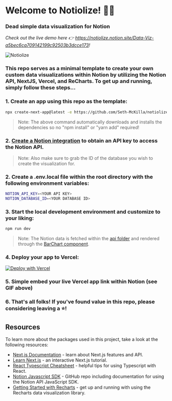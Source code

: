 # Welcome to Notiolize! 🙋‍♂️
### Dead simple data visualization for Notion
*Check out the live demo here 👉 https://notiolize.notion.site/Data-Viz-a5bec6ca709142199c92503b3dcce173!*

![Notiolize](https://user-images.githubusercontent.com/63591760/149818667-b34765cd-f8a7-4bf0-b8d8-866771104a01.gif)

### This repo serves as a minimal template to create your own custom data visualizations within Notion by utilizing the Notion API, NextJS, Vercel, and ReCharts. To get up and running, simply follow these steps...

### 1. Create an app using this repo as the template:
```bash
npx create-next-app@latest -e https://github.com/Seth-McKilla/notiolize
```
>Note: The above command automatically downloads and installs the dependencies so no "npm install" or "yarn add" required!

### 2. [Create a Notion integration](https://developers.notion.com/docs/getting-started) to obtain an API key to access the Notion API.
>Note: Also make sure to grab the ID of the database you wish to create the visualization for.

### 2. Create a .env.local file within the root directory with the following environment variables:
```bash
NOTION_API_KEY=<YOUR API KEY>
NOTION_DATABASE_ID=<YOUR DATABASE ID>
```

### 3. Start the local development environment and customize to your liking:
```bash
npm run dev
```
>Note: The Notion data is fetched within the [api folder](./pages/api/notion.ts) and rendered through the [BarChart component](./components/BarChart/index.tsx).

### 4. Deploy your app to Vercel:
[![Deploy with Vercel](https://vercel.com/button)](https://vercel.com/new/clone?repository-url=https%3A%2F%2Fgithub.com%2FSeth-McKilla%2Fnotiolize&env=NOTION_API_KEY,NOTION_DATABASE_ID)

### 5. Simple embed your live Vercel app link within Notion (see GIF above)

### 6. That's all folks! If you've found value in this repo, please considering leaving a ⭐!

## Resources
To learn more about the packages used in this project, take a look at the following resources:

- [Next.js Documentation](https://nextjs.org/docs) - learn about Next.js features and API.
- [Learn Next.js](https://nextjs.org/learn) - an interactive Next.js tutorial.
- [React Typescript Cheatsheet](https://react-typescript-cheatsheet.netlify.app/docs/basic/setup/) - helpful tips for using Typescript with React.
- [Notion Javascript SDK](https://github.com/makenotion/notion-sdk-js) - GitHub repo including documentation for using the Notion API JavaScript SDK.
- [Getting Started with Recharts](https://recharts.org/en-US/guide) - get up and running with using the Recharts data visualization library.
